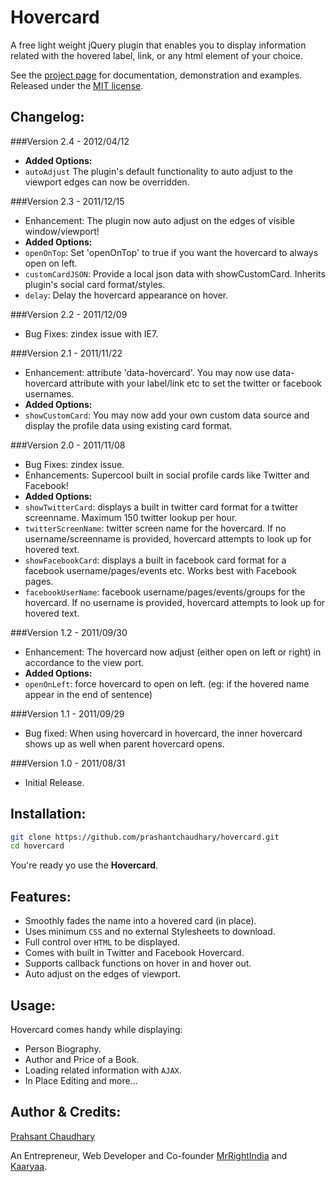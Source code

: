 Hovercard
=========

A free light weight jQuery plugin that enables you to display information
related with the hovered label, link, or any html element of your choice.

See the [project page][1] for documentation, demonstration and examples. Released under the [MIT license][2].

Changelog:
----------

###Version 2.4 - 2012/04/12
* **Added Options:**
* `autoAdjust` The plugin's default functionality to auto adjust to the viewport edges can now be overridden.

###Version 2.3 - 2011/12/15
* Enhancement: The plugin now auto adjust on the edges of visible window/viewport!
* **Added Options:**
* `openOnTop`: Set 'openOnTop' to true if you want the hovercard to always open on left.
* `customCardJSON`: Provide a local json data with showCustomCard. Inherits plugin's social card format/styles.
* `delay`: Delay the hovercard appearance on hover.

###Version 2.2 - 2011/12/09
* Bug Fixes: zindex issue with IE7.

###Version 2.1 - 2011/11/22
* Enhancement: attribute 'data-hovercard'. You may now use data-hovercard attribute with your label/link etc to set the twitter or facebook usernames.
* **Added Options:**
* `showCustomCard`: You may now add your own custom data source and display the profile data using existing card format.

###Version 2.0 - 2011/11/08
* Bug Fixes: zindex issue.
* Enhancements: Supercool built in social profile cards like Twitter and Facebook!
* **Added Options:**
* `showTwitterCard`: displays a built in twitter card format for a twitter screenname. Maximum 150 twitter lookup per hour.
* `twitterScreenName`: twitter screen name for the hovercard. If no username/screenname is provided, hovercard attempts to look up for hovered text.
* `showFacebookCard`: displays a built in facebook card format for a facebook username/pages/events etc. Works best with Facebook pages.
* `facebookUserName`: facebook username/pages/events/groups for the hovercard. If no username is provided, hovercard attempts to look up for hovered text.

###Version 1.2 - 2011/09/30
* Enhancement: The hovercard now adjust (either open on left or right) in accordance to the view port.
* **Added Options:**
* `openOnLeft`: force hovercard to open on left. (eg: if the hovered name appear in the end of sentence)

###Version 1.1 - 2011/09/29
* Bug fixed: When using hovercard in hovercard, the inner hovercard shows up as well when parent hovercard opens.

###Version 1.0 - 2011/08/31
* Initial Release.

Installation:
-------------

```sh
git clone https://github.com/prashantchaudhary/hovercard.git
cd hovercard
```
You're ready yo use the **Hovercard**.

Features:
---------
 - Smoothly fades the name into a hovered card (in place).
 - Uses minimum `CSS` and no external Stylesheets to download.
 - Full control over `HTML` to be displayed.
 - Comes with built in Twitter and Facebook Hovercard.
 - Supports callback functions on hover in and hover out.
 - Auto adjust on the edges of viewport.

Usage:
------
Hovercard comes handy while displaying:

 - Person Biography.
 - Author and Price of a Book.
 - Loading related information with `AJAX`.
 - In Place Editing and more...
 
Author & Credits:
-----------------
[Prahsant Chaudhary][3]

An Entrepreneur, Web Developer and Co-founder [MrRightIndia][4] and [Kaaryaa][5].

  [1]: http://designwithpc.com/Plugins/Hovercard
  [2]: http://www.opensource.org/licenses/mit-license.php
  [3]: https://twitter.com/chaudharyp
  [4]: http://mrright.in
  [5]: http://kaaryaa.com
